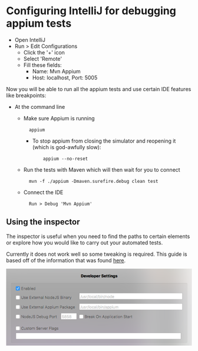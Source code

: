 Configuring IntelliJ for debugging appium tests
===============================================

- Open IntelliJ
- Run > Edit Configurations
    - Click the '+' icon
    - Select 'Remote'
    - Fill these fields:
        - Name: Mvn Appium
        - Host: localhost, Port: 5005

Now you will be able to run all the appium tests and use certain IDE
features like breakpoints:

- At the command line
    - Make sure Appium is running

            appium

      - To stop appium from closing the simulator and reopening it
      (which is god-awfully slow):

                appium --no-reset

    - Run the tests with Maven which will then wait for you to connect

            mvn -f ./appium -Dmaven.surefire.debug clean test

    - Connect the IDE

            Run > Debug 'Mvn Appium'

Using the inspector
-------------------
The inspector is useful when you need to find the paths to certain
elements or explore how you would like to carry out your automated
tests.

Currently it does not work well so some tweaking is required. This guide
is based off of the information that was found
[here](https://github.com/appium/appium-dot-app/issues/577).

![Developer Settings](/appium/resources/developer_settings.png)